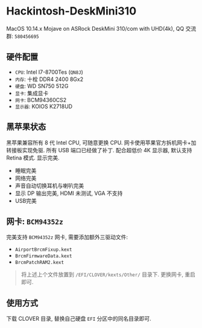 # Hackintosh-DeskMini310

MacOS 10.14.x Mojave on ASRock DeskMini 310/com with UHD(4k), QQ 交流群: `580456695`

## 硬件配置

- `CPU`: Intel I7-8700Tes (`QN8J`)
- `内存`: 十栓 DDR4 2400 8Gx2
- `硬盘`: WD SN750 512G
- `显卡`: 集成显卡
- `网卡`: BCM94360CS2
- `显示器`: KOIOS K2718UD


## 黑苹果状态

黑苹果兼容所有 8 代 Intel CPU, 可随意更换 CPU. 网卡使用苹果官方拆机网卡+加转接板实现免驱. 所有 USB 端口已经做了补丁. 配合超低价 4K 显示器, 默认支持 Retina 模式. 显示完美.

- 睡眠完美
- 网络完美
- 声音自动切换耳机与喇叭完美
- 显示 DP 输出完美, HDMI 未测试, VGA 不支持
- USB完美


## 网卡: `BCM94352z`

完美支持 `BCM94352z` 网卡, 需要添加额外三驱动文件:

- `AirportBrcmFixup.kext`
- `BrcmFirmwareData.kext`
- `BrcmPatchRAM2.kext`

> 将上述上个文件放置到 `/EFI/CLOVER/kexts/Other/` 目录下. 更换网卡, 重启即可.


## 使用方式

下载 CLOVER 目录, 替换自己硬盘 `EFI` 分区中的同名目录即可.
